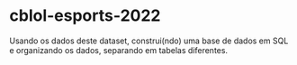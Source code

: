 # cblol-esports-2022
Usando os dados deste dataset, construi(ndo) uma base de dados em SQL e organizando os dados, separando em tabelas diferentes.
